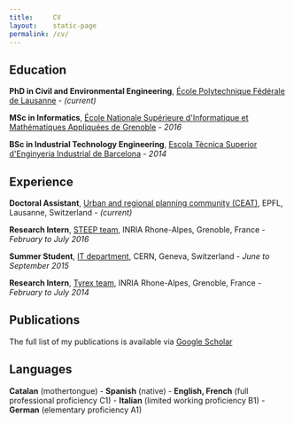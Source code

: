 ```yaml
---
title:     CV
layout:    static-page
permalink: /cv/
---
```


## Education

**PhD in Civil and Environmental Engineering**, [École Polytechnique Fédérale de Lausanne](https://www.epfl.ch) - *(current)*

**MSc in Informatics**, [École Nationale Supérieure d'Informatique et Mathématiques Appliquées de Grenoble](http://ensimag.grenoble-inp.fr) - *2016*

**BSc in Industrial Technology Engineering**, [Escola Tècnica Superior d'Enginyeria Industrial de Barcelona](https://www.etseib.upc.edu) - *2014*

## Experience

**Doctoral Assistant**, [Urban and regional planning community (CEAT)](http://ceat.epfl.ch/), EPFL, Lausanne, Switzerland - *(current)*

**Research Intern**, [STEEP team](https://team.inria.fr/steep/), INRIA Rhone-Alpes, Grenoble, France - *February to July 2016*

**Summer Student**, [IT department](http://information-technology.web.cern.ch/), CERN, Geneva, Switzerland - *June to September 2015*

**Research Intern**, [Tyrex team](https://tyrex.inria.fr/), INRIA Rhone-Alpes, Grenoble, France - *February to July 2014*

## Publications

The full list of my publications is available via [Google Scholar](http://scholar.google.com/citations?user=spj4l-QAAAAJ)

## Languages

**Catalan** (mothertongue) - **Spanish** (native) - **English, French** (full professional proficiency C1) - **Italian** (limited working proficiency B1) - **German** (elementary proficiency A1)
